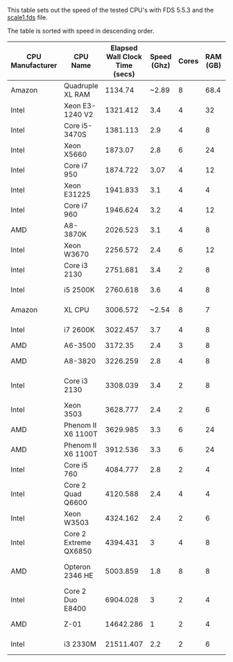 This table sets out the speed of the tested CPU's with FDS 5.5.3 and the
[scale1.fds](https://raw.github.com/drezha/FDS_Resources/master/FDS%20Benchmarking%20Files/scale1.fds) file.

The table is sorted with speed in descending order.

|CPU Manufacturer|CPU Name|Elapsed Wall Clock Time (secs)|Speed (Ghz)|Cores|RAM (GB)|OS|32 Bit/64 Bit|
|---|---|---|---|---|---|---|---|
|Amazon|Quadruple XL RAM|1134.74|~2.89|8|68.4|Windows 7|64|
|Intel|Xeon E3-1240 V2|1321.412|3.4|4|32|Windows 7|64|
|Intel|Core i5-3470S|1381.113|2.9|4|8|Windows 7|64|
|Intel|Xeon X5660|1873.07|2.8|6|24|Windows 7|64|
|Intel|Core i7 950|1874.722|3.07|4|12|Windows 8|64|
|Intel|Xeon E31225|1941.833|3.1|4|4|Windows 7|64|
|Intel|Core i7 960|1946.624|3.2|4|12|Windows 7|64|
|AMD|A8-3870K|2026.523|3.1|4|8|Linux|64|
|Intel|Xeon W3670|2256.572|2.4|6|12|Windows 7|64|
|Intel|Core i3 2130|2751.681|3.4|2|8|Linux|64|
|Intel|i5 2500K|2760.618|3.6|4|8|Windows 7|64|
|Amazon|XL CPU|3006.572|~2.54|8|7|Windows 7|64|
|Intel|i7 2600K|3022.457|3.7|4|8|Windows 7|64|
|AMD|A6-3500|3172.35|2.4|3|8|Linux|64|
|AMD|A8-3820|3226.259|2.8|4|8|Windows 8|64|
|Intel|Core i3 2130|3308.039|3.4|2|8|Windows Server 2012|64|
|Intel|Xeon 3503|3628.777|2.4|2|6|Windows 7|64|
|AMD|Phenom II X6 1100T|3629.985|3.3|6|24|Windows 7|64|
|AMD|Phenom II X6 1100T|3912.536|3.3|6|24|Windows 7|64|
|Intel|Core i5 760|4084.777|2.8|2|4|Windows 7|64|
|Intel|Core 2 Quad Q6600|4120.588|2.4|4|4|Windows 7|64|
|Intel|Xeon W3503|4324.162|2.4|2|6|Windows 7|64|
|Intel|Core 2 Extreme QX6850|4394.431|3|4|8|Vista|64|
|AMD|Opteron 2346 HE|5003.859|1.8|8|8|Windows Server 2008|64|
|Intel|Core 2 Duo E8400|6904.028|3|2|4|Windows 7|64|
|AMD|Z-01|14642.286|1|2|4|Windows 8|64|
|Intel|i3 2330M|21511.407|2.2|2|6|Windows 7|64|
